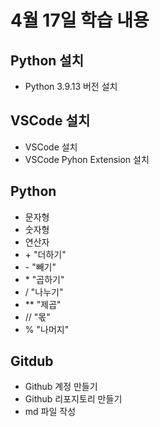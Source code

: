 # 4월 17일 학습 내용
## Python 설치 
- Python 3.9.13 버전 설치
## VSCode 설치
 - VSCode 설치
 - VSCode Pyhon Extension 설치
## Python
- 문자형
- 숫자형
- 연산자
 - \+ "더하기"
 - \- "빼기"
 - \* "곱하기"
 - \/ "나누기"
 - \*\* "제곱"
 - // "몫" 
 - % "나머지"
## Gitdub 
- Github 계정 만들기
- Github 리포지토리 만들기
- md 파일 작성
